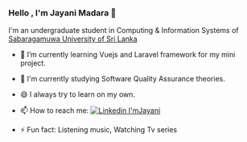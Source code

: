 ### Hello , I'm Jayani Madara 👋

I'm an undergraduate student in Computing & Information Systems of [Sabaragamuwa University of Sri Lanka](www.sab.ac.lk/)

- 🌱 I’m currently learning Vuejs and Laravel framework for my mini project.
- 🌱 I'm currently studying Software Quality Assurance theories.
- 😄 I always try to learn on my own.
- 📫 How to reach me: 
     [![Linkedin](https://i.stack.imgur.com/gVE0j.png) I'mJayani](https://www.linkedin.com/in/jayani-hettiarachchi-889a6916a)
&nbsp;
     
- ⚡ Fun fact: Listening music, Watching Tv series

